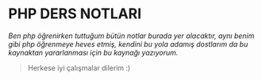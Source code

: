 # PHP DERS NOTLARI #
*Ben php öğrenirken tuttuğum bütün notlar burada yer alacaktır, aynı benim gibi php öğrenmeye heves etmiş, kendini bu yola adamış dostlarım da bu kaynaktan yararlanması için bu kaynağı yazıyorum.*


> Herkese iyi çalışmalar dilerim :)
